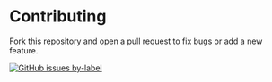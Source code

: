 # Contributing

Fork this repository and open a pull request to fix bugs or add a new feature.

[![GitHub issues by-label](https://img.shields.io/github/issues/brianwyka/corretto-jdk-wrapper/good%20first%20issue)](https://github.com/brianwyka/corretto-jdk-wrapper/issues?q=is%3Aissue+is%3Aopen+label%3A%22good+first+issue%22)